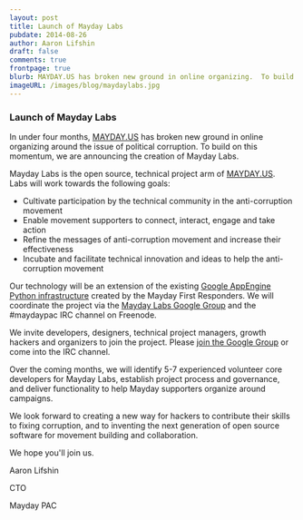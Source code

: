 ```yaml
---
layout: post
title: Launch of Mayday Labs
pubdate: 2014-08-26
author: Aaron Lifshin
draft: false
comments: true
frontpage: true
blurb: MAYDAY.US has broken new ground in online organizing.  To build on this momentum, we are announcing the creation of Mayday Labs.
imageURL: /images/blog/maydaylabs.jpg
---
```


### Launch of Mayday Labs

In under four months, [MAYDAY.US](https://mayday.us) has broken new ground in online organizing around the issue of political corruption.  To build on this momentum, we are announcing the creation of Mayday Labs.

Mayday Labs is the open source, technical project arm of [MAYDAY.US](https://mayday.us).  Labs will work towards the following goals:

 - Cultivate participation by the technical community in the anti-corruption
movement
 - Enable movement supporters to connect, interact, engage and take action
 - Refine the messages of anti-corruption movement and increase their effectiveness
 - Incubate and facilitate technical innovation and ideas to help the anti-corruption
movement

Our technology will be an extension of the existing [Google AppEngine Python infrastructure](https://github.com/MayOneUS/wiki/wiki/Developer-Information) created by the Mayday First Responders.  We will coordinate the project via the [Mayday Labs Google Group](https://groups.google.com/forum/#!forum/mayday-labs) and the #maydaypac IRC channel on Freenode.

We invite developers, designers, technical project managers, growth hackers and organizers to join the project.  Please [join the Google Group](https://groups.google.com/forum/#!forum/mayday-labs) or come into the IRC channel.

Over the coming months, we will identify 5-7 experienced volunteer core developers for Mayday Labs, establish project process and governance, and deliver functionality to help Mayday supporters organize around campaigns.

We look forward to creating a new way for hackers to contribute their skills to fixing corruption, and to inventing the next generation of open source software for movement building and collaboration.

We hope you'll join us.

Aaron Lifshin

CTO

Mayday PAC
